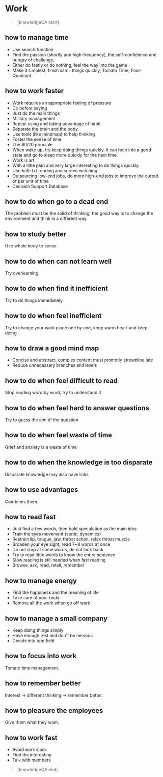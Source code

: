 # Work


> [knowledgeQA start]

## how to manage time
* Use search function
* Find the passion (shortly and high-frequency), the self-confidence and hungry of challenge,
* Either do fastly or do nothing, feel the way into the game
* Make it simplest, finish samll things quickly, Tomato Time, Four-Quadrant.

## how to work faster
* Work requires an appropriate feeling of pressure
* Do before saying
* Just do the main things
* Military management
* Repeat using and taking advantage of habit
* Separate the brain and the body
* Use tools (like mindmap) to help thinking
* Foster the sense of time
* The 80/20 principle
* When wake up, try keep doing things quickly. It can help into a good state and go to sleep more quickly for the next time
* Work is art
* With a little plan and very large interesting to do things quickly.
* Use both txt reading and screen watching
* Outsourcing low-end jobs, do more high-end jobs to improve the output of per unit of time
* Decision Support Database

## how to do when go to a dead end
The problem must be the solid of thinking, the good way is to change the environment and think in a different way.

## how to study better
Use whole body to sense

## how to do when can not learn well
Try overlearning.

## how to do when find it inefficient
Try to do things immediately.

## how to do when feel inefficient
Try to change your work place one by one, keep warm heart and keep doing

## how to draw a good mind map
* Concise and abstract, complex content must promptly streamline late
* Reduce unnecessary branches and levels

## how to do when feel difficult to read
Stop reading word by word, try to understand it

## how to do when feel hard to answer questions
Try to guess the aim of the question

## how to do when feel waste of time
Grief and anxiety is a waste of time

## how to do when the knowledge is too disparate
Disparate knowledge may also have links

## how to use advantages
Combines them.

## how to read fast
* Just find a few words, then bold speculation as the main idea
* Train the eyes movement (static, dynamics)
* Restrain lip, tongue, jaw, throat action, relax throat muscle
* Broaden your eye sight, read 7~8 words at once
* Do not stop at some words, do not look back
* Try to read little words to know the entire sentence
* Slow reading is still needed when fast reading
* Browse, ask, read, retell, remember

## how to manage energy
* Find the happiness and the meaning of life
* Take care of your body
* Remove all the work when go off work

## how to manage a small company
* Keep doing things simply
* Have enough rest and don't be nervous
* Devote into one field

## how to focus into work
Tomato time management.

## how to remember better
Interest -> different thinking -> remember better.

## how to pleasure the employees
Give them what they want.

## how to work fast
* Avoid work slack
* Find the interesting
* Talk with members

> [knowledgeQA end]
